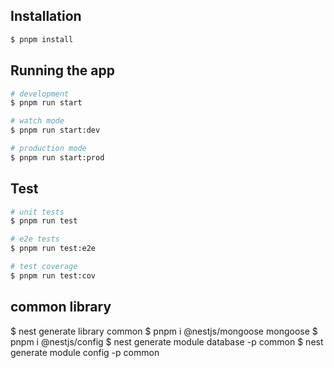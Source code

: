 ## Installation

```bash
$ pnpm install
```

## Running the app

```bash
# development
$ pnpm run start

# watch mode
$ pnpm run start:dev

# production mode
$ pnpm run start:prod
```

## Test

```bash
# unit tests
$ pnpm run test

# e2e tests
$ pnpm run test:e2e

# test coverage
$ pnpm run test:cov
```


## common library

$ nest generate library common
$ pnpm i @nestjs/mongoose mongoose
$ pnpm i @nestjs/config
$ nest generate module database -p common
$ nest generate module config -p common